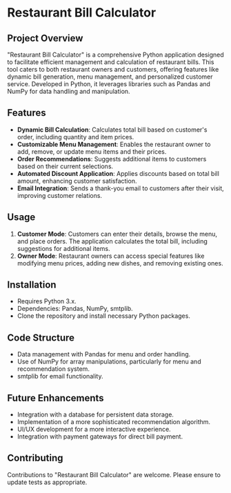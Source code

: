 # Restaurant Bill Calculator

## Project Overview
"Restaurant Bill Calculator" is a comprehensive Python application designed to facilitate efficient management and calculation of restaurant bills. This tool caters to both restaurant owners and customers, offering features like dynamic bill generation, menu management, and personalized customer service. Developed in Python, it leverages libraries such as Pandas and NumPy for data handling and manipulation.

## Features
- **Dynamic Bill Calculation**: Calculates total bill based on customer's order, including quantity and item prices.
- **Customizable Menu Management**: Enables the restaurant owner to add, remove, or update menu items and their prices.
- **Order Recommendations**: Suggests additional items to customers based on their current selections.
- **Automated Discount Application**: Applies discounts based on total bill amount, enhancing customer satisfaction.
- **Email Integration**: Sends a thank-you email to customers after their visit, improving customer relations.

## Usage
1. **Customer Mode**: Customers can enter their details, browse the menu, and place orders. The application calculates the total bill, including suggestions for additional items.
2. **Owner Mode**: Restaurant owners can access special features like modifying menu prices, adding new dishes, and removing existing ones.

## Installation
- Requires Python 3.x.
- Dependencies: Pandas, NumPy, smtplib.
- Clone the repository and install necessary Python packages.

## Code Structure
- Data management with Pandas for menu and order handling.
- Use of NumPy for array manipulations, particularly for menu and recommendation system.
- smtplib for email functionality.

## Future Enhancements
- Integration with a database for persistent data storage.
- Implementation of a more sophisticated recommendation algorithm.
- UI/UX development for a more interactive experience.
- Integration with payment gateways for direct bill payment.

## Contributing
Contributions to "Restaurant Bill Calculator" are welcome. Please ensure to update tests as appropriate.
